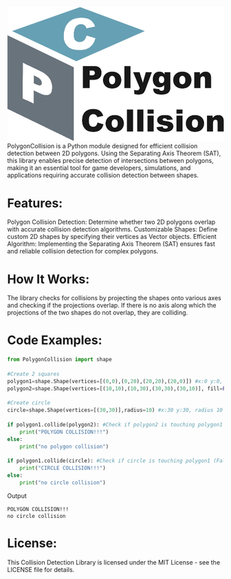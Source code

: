 <img src="logo.png">
PolygonCollision is a Python module designed for efficient collision detection between 2D polygons. Using the Separating Axis Theorem (SAT), this library enables precise detection of intersections between polygons, making it an essential tool for game developers, simulations, and applications requiring accurate collision detection between shapes.

# Features:
Polygon Collision Detection: Determine whether two 2D polygons overlap with accurate collision detection algorithms.
Customizable Shapes: Define custom 2D shapes by specifying their vertices as Vector objects.
Efficient Algorithm: Implementing the Separating Axis Theorem (SAT) ensures fast and reliable collision detection for complex polygons.

# How It Works:
The library checks for collisions by projecting the shapes onto various axes and checking if the projections overlap. If there is no axis along which the projections of the two shapes do not overlap, they are colliding.

# Code Examples:
```Python
from PolygonCollision import shape

#Create 2 squares
polygon1=shape.Shape(vertices=[(0,0),(0,20),(20,20),(20,0)]) #x:0 y:0, size 20
polygon2=shape.Shape(vertices=[(10,10),(10,30),(30,30),(30,10)], fill=False) #x:10 y:10, size 20, outline shape

#Create circle
circle=shape.Shape(vertices=[(30,30)],radius=10) #x:30 y:30, radius 10

if polygon1.collide(polygon2): #Check if polygon2 is touching polygon1 (True)
    print("POLYGON COLLISION!!!")
else:
    print("no polygon collision")

if polygon1.collide(circle): #Check if circle is touching polygon1 (False)
    print("CIRCLE COLLISION!!!")
else:
    print("no circle collision")
```
Output
```Output
POLYGON COLLISION!!!
no circle collision
```
# License:
This Collision Detection Library is licensed under the MIT License - see the LICENSE file for details.